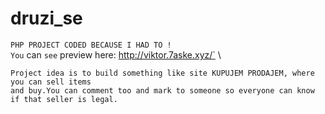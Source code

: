 # druzi_se 
`PHP PROJECT CODED BECAUSE I HAD TO !` \
`You` can `see` preview here: http://viktor.7aske.xyz/`
\

`Project idea is to build something like site KUPUJEM PRODAJEM, where you can sell items`\
`and buy.You can comment too and mark to someone so everyone can know if that seller is legal.`

